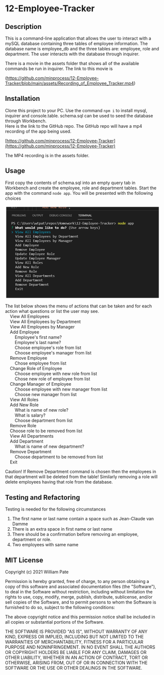# 12-Employee-Tracker

## Description

This is a command-line application that allows the user to interact with a mySQL database containing three tables of employee information. The database name is employee_db and the three tables are: employee, role and department. The user interacts with the database through inquirer.  

There is a movie in the assets folder that shows all of the available commands be run in inquirer. The link to this movie is  

(https://github.com/minprocess/12-Employee-Tracker/blob/main/assets/Recording_of_Employee_Tracker.mp4)

## Installation
Clone this project to your PC. Use the command `npm i` to install mysql, inquirer and console.table. schema.sql can be used to seed the database through Workbench.  
Here is the link to the GitHub repo. The GitHub repo will have a mp4 recording of the app being used.  

[https://github.com/minprocess/12-Employee-Tracker](https://github.com/minprocess/12-Employee-Tracker)

The MP4 recording is in the assets folder.

## Usage
First copy the contents of schema.sql into an empty query tab in Workbench and create the employee, role and department tables.
Start the app with the command `node app`.
You will be presented with the following choices<br>
<br>
![Main menu of Employee Tracker](./assets/Main_menu_of_Employee_Tracker.png)

The list below shows the menu of actions that can be taken and for each action what questions or list the user may see.  
&nbsp;&nbsp;&nbsp;&nbsp;View All Employees  
&nbsp;&nbsp;&nbsp;&nbsp;View All Employees by Department  
&nbsp;&nbsp;&nbsp;&nbsp;View All Employees by Manager  
&nbsp;&nbsp;&nbsp;&nbsp;Add Employee  
&nbsp;&nbsp;&nbsp;&nbsp;&nbsp;&nbsp;&nbsp;&nbsp;Employee's first name?  
&nbsp;&nbsp;&nbsp;&nbsp;&nbsp;&nbsp;&nbsp;&nbsp;Employee's last name?  
&nbsp;&nbsp;&nbsp;&nbsp;&nbsp;&nbsp;&nbsp;&nbsp;Choose employee's role from list  
&nbsp;&nbsp;&nbsp;&nbsp;&nbsp;&nbsp;&nbsp;&nbsp;Choose employee's manager from list  
&nbsp;&nbsp;&nbsp;&nbsp;Remove Employee  
&nbsp;&nbsp;&nbsp;&nbsp;&nbsp;&nbsp;&nbsp;&nbsp;Chose employee from list  
&nbsp;&nbsp;&nbsp;&nbsp;Change Role of Employee  
&nbsp;&nbsp;&nbsp;&nbsp;&nbsp;&nbsp;&nbsp;&nbsp;Choose employee with new role from list  
&nbsp;&nbsp;&nbsp;&nbsp;&nbsp;&nbsp;&nbsp;&nbsp;Chose new role of employee from list  
&nbsp;&nbsp;&nbsp;&nbsp;Change Manager of Employee  
&nbsp;&nbsp;&nbsp;&nbsp;&nbsp;&nbsp;&nbsp;&nbsp;Choose employee with new manager from list  
&nbsp;&nbsp;&nbsp;&nbsp;&nbsp;&nbsp;&nbsp;&nbsp;Choose new manager from list  
&nbsp;&nbsp;&nbsp;&nbsp;View All Roles  
&nbsp;&nbsp;&nbsp;&nbsp;Add New Role  
&nbsp;&nbsp;&nbsp;&nbsp;&nbsp;&nbsp;&nbsp;&nbsp;What is name of new role?  
&nbsp;&nbsp;&nbsp;&nbsp;&nbsp;&nbsp;&nbsp;&nbsp;What is salary?  
&nbsp;&nbsp;&nbsp;&nbsp;&nbsp;&nbsp;&nbsp;&nbsp;Choose department from list  
&nbsp;&nbsp;&nbsp;&nbsp;Remove Role  
&nbsp;&nbsp;&nbsp;&nbsp;Choose role to be removed from list  
&nbsp;&nbsp;&nbsp;&nbsp;View All Departments  
&nbsp;&nbsp;&nbsp;&nbsp;Add Department  
&nbsp;&nbsp;&nbsp;&nbsp;&nbsp;&nbsp;&nbsp;&nbsp;What is name of new department?  
&nbsp;&nbsp;&nbsp;&nbsp;Remove Department  
&nbsp;&nbsp;&nbsp;&nbsp;&nbsp;&nbsp;&nbsp;&nbsp;Choose department to be removed from list  
&nbsp;&nbsp;&nbsp;&nbsp;Exit  

Caution! If Remove Department command is chosen then the employees in that department will be deleted from the table! Similarly removing a role will delete employees having that role from the database.

## Testing and Refactoring
Testing is needed for the following circumstances
1. The first name or last name contain a space such as Jean-Claude van Damme
2. There is an extra space in first name or last name
3. There should be a confirmation before removing an employee, department or role.
4. Two employees with same name

## MIT License

Copyright (c) 2021 William Pate

Permission is hereby granted, free of charge, to any person obtaining a copy
of this software and associated documentation files (the "Software"), to deal
in the Software without restriction, including without limitation the rights
to use, copy, modify, merge, publish, distribute, sublicense, and/or sell
copies of the Software, and to permit persons to whom the Software is
furnished to do so, subject to the following conditions:

The above copyright notice and this permission notice shall be included in all
copies or substantial portions of the Software.

THE SOFTWARE IS PROVIDED "AS IS", WITHOUT WARRANTY OF ANY KIND, EXPRESS OR
IMPLIED, INCLUDING BUT NOT LIMITED TO THE WARRANTIES OF MERCHANTABILITY,
FITNESS FOR A PARTICULAR PURPOSE AND NONINFRINGEMENT. IN NO EVENT SHALL THE
AUTHORS OR COPYRIGHT HOLDERS BE LIABLE FOR ANY CLAIM, DAMAGES OR OTHER
LIABILITY, WHETHER IN AN ACTION OF CONTRACT, TORT OR OTHERWISE, ARISING FROM,
OUT OF OR IN CONNECTION WITH THE SOFTWARE OR THE USE OR OTHER DEALINGS IN THE
SOFTWARE.
